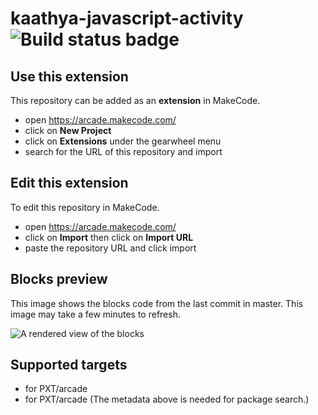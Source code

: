 # kaathya-javascript-activity ![Build status badge](https://github.com/horse-swimmer098/kaathya-javascript-activity/workflows/MakeCode/badge.svg)



## Use this extension

This repository can be added as an **extension** in MakeCode.

* open https://arcade.makecode.com/
* click on **New Project**
* click on **Extensions** under the gearwheel menu
* search for the URL of this repository and import

## Edit this extension

To edit this repository in MakeCode.

* open https://arcade.makecode.com/
* click on **Import** then click on **Import URL**
* paste the repository URL and click import

## Blocks preview

This image shows the blocks code from the last commit in master.
This image may take a few minutes to refresh.

![A rendered view of the blocks](https://github.com/horse-swimmer098/kaathya-javascript-activity/raw/master/.makecode/blocks.png)

## Supported targets

* for PXT/arcade
* for PXT/arcade
(The metadata above is needed for package search.)

